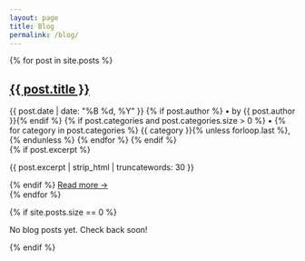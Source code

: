 ```yaml
---
layout: page
title: Blog
permalink: /blog/
---
```


<div class="blog-posts">
{% for post in site.posts %}
  <article class="blog-post-preview">
    <h2 class="post-title"><a href="{{ post.url | relative_url }}">{{ post.title }}</a></h2>
    <div class="post-meta">
      <time datetime="{{ post.date | date_to_xmlschema }}">{{ post.date | date: "%B %d, %Y" }}</time>
      {% if post.author %} • by {{ post.author }}{% endif %}
      {% if post.categories and post.categories.size > 0 %}
        • 
        {% for category in post.categories %}
          <span class="category">{{ category }}</span>{% unless forloop.last %}, {% endunless %}
        {% endfor %}
      {% endif %}
    </div>
    {% if post.excerpt %}
      <p class="post-excerpt">{{ post.excerpt | strip_html | truncatewords: 30 }}</p>
    {% endif %}
    <a href="{{ post.url | relative_url }}" class="read-more">Read more →</a>
  </article>
{% endfor %}
</div>

{% if site.posts.size == 0 %}
<p>No blog posts yet. Check back soon!</p>
{% endif %}